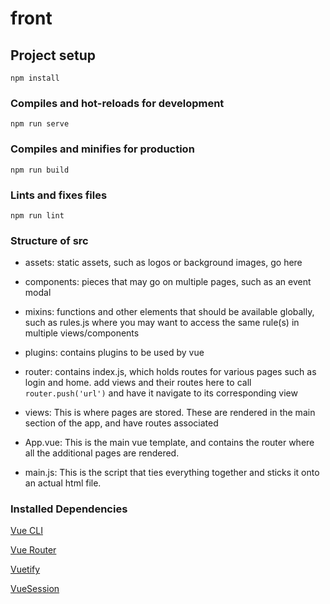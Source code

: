 # front

## Project setup
```
npm install
```

### Compiles and hot-reloads for development
```
npm run serve
```

### Compiles and minifies for production
```
npm run build
```

### Lints and fixes files
```
npm run lint
```
### Structure of src
- assets: static assets, such as logos or background images, go here

- components: pieces that may go on multiple pages, such as an event modal

- mixins: functions and other elements that should be available globally, such as rules.js where you may want to access
the same rule(s) in multiple views/components

- plugins: contains plugins to be used by vue

- router: contains index.js, which holds routes for various pages such as login and home. add views and their 
routes here to call `router.push('url')` and have it navigate to its corresponding view

- views: This is where pages are stored. These are rendered in the main section of the app, and have routes associated

- App.vue: This is the main vue template, and contains the router where all the additional pages are rendered.

- main.js: This is the script that ties everything together and sticks it onto an actual html file.

### Installed Dependencies
[Vue CLI](https://cli.vuejs.org/config/)

[Vue Router](https://router.vuejs.org/guide/)

[Vuetify](https://vuetifyjs.com/en/introduction/why-vuetify/#guide)

[VueSession](https://www.npmjs.com/package/vue-session)



